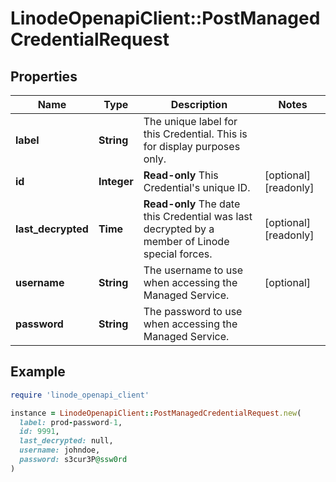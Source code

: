 # LinodeOpenapiClient::PostManagedCredentialRequest

## Properties

| Name | Type | Description | Notes |
| ---- | ---- | ----------- | ----- |
| **label** | **String** | The unique label for this Credential. This is for display purposes only. |  |
| **id** | **Integer** | __Read-only__ This Credential&#39;s unique ID. | [optional][readonly] |
| **last_decrypted** | **Time** | __Read-only__ The date this Credential was last decrypted by a member of Linode special forces. | [optional][readonly] |
| **username** | **String** | The username to use when accessing the Managed Service. | [optional] |
| **password** | **String** | The password to use when accessing the Managed Service. |  |

## Example

```ruby
require 'linode_openapi_client'

instance = LinodeOpenapiClient::PostManagedCredentialRequest.new(
  label: prod-password-1,
  id: 9991,
  last_decrypted: null,
  username: johndoe,
  password: s3cur3P@ssw0rd
)
```

